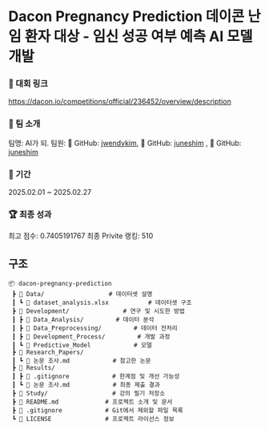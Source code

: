 # Dacon Pregnancy Prediction 데이콘 난임 환자 대상 - 임신 성공 여부 예측 AI 모델 개발


### 📎 대회 링크
https://dacon.io/competitions/official/236452/overview/description
### 👥 팀 소개
팀명: AI가 되.
팀원: 👤 GitHub: [jwendykim](https://github.com/jwendykim), 👤 GitHub: [juneshim](https://github.com/juneshim)
, 👤 GitHub: [juneshim](https://github.com/juneshim)
### 📅 기간
2025.02.01 ~ 2025.02.27
### 🏆 최종 성과
최고 점수: 0.7405191767
최종 Privite 랭킹: 510

## 구조
```
📦 dacon-pregnancy-prediction
 ┣ 📂 Data/                  # 데이터셋 설명
 ┃ ┗ 📜 dataset_analysis.xlsx           # 데이터셋 구조
 ┣ 📂 Development/               # 연구 및 시도한 방법
 ┃ ┣ 📂 Data_Analysis/         # 데이터 분석
 ┃ ┣ 📂 Data_Preprocessing/         # 데이터 전처리
 ┃ ┣ 📂 Development_Process/         # 개발 과정
 ┃ ┗ 📂 Predictive_Model            # 모델
 ┣ 📂 Research_Papers/
 ┃ ┗ 📜 논문 조사.md            # 참고한 논문
 ┣ 📂 Results/
 ┃ ┣ 📜 .gitignore            # 한계점 및 개선 가능성
 ┃ ┗ 📜 논문 조사.md            # 최종 제출 결과
 ┣ 📂 Study/                  # 강의 필기 저장소
 ┣ 📜 README.md             # 프로젝트 소개 및 문서
 ┣ 📜 .gitignore            # Git에서 제외할 파일 목록
 ┗ 📜 LICENSE               # 프로젝트 라이선스 정보
 ```